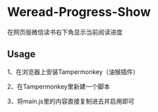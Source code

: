 # Weread-Progress-Show
在网页版微信读书右下角显示当前阅读进度
## Usage
1、在浏览器上安装Tampermonkey（油猴插件）

2、在Tampermonkey里新建一个脚本

3、将main.js里的内容直接复制进去并启用即可

